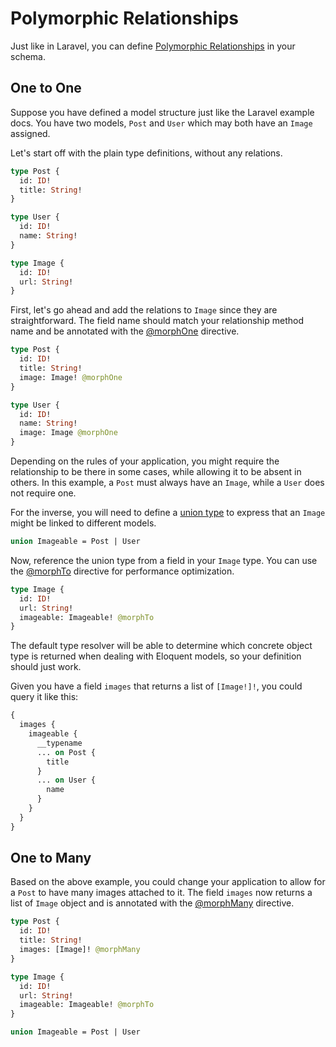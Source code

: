 # Polymorphic Relationships

Just like in Laravel, you can define [Polymorphic Relationships](https://laravel.com/docs/eloquent-relationships#polymorphic-relationships) in your schema.

## One to One

Suppose you have defined a model structure just like the Laravel example docs.
You have two models, `Post` and `User` which may both have an `Image` assigned.

Let's start off with the plain type definitions, without any relations.

```graphql
type Post {
  id: ID!
  title: String!
}

type User {
  id: ID!
  name: String!
}

type Image {
  id: ID!
  url: String!
}
```

First, let's go ahead and add the relations to `Image` since they are straightforward.
The field name should match your relationship method name and be annotated
with the [@morphOne](../api-reference/directives.md#morphone) directive.

```graphql
type Post {
  id: ID!
  title: String!
  image: Image! @morphOne
}

type User {
  id: ID!
  name: String!
  image: Image @morphOne
}
```

Depending on the rules of your application, you might require the relationship
to be there in some cases, while allowing it to be absent in others. In this
example, a `Post` must always have an `Image`, while a `User` does not require one.

For the inverse, you will need to define a [union type](../the-basics/types.md#union)
to express that an `Image` might be linked to different models.

```graphql
union Imageable = Post | User
```

Now, reference the union type from a field in your `Image` type.
You can use the [@morphTo](../api-reference/directives.md#morphto) directive
for performance optimization.

```graphql
type Image {
  id: ID!
  url: String!
  imageable: Imageable! @morphTo
}
```

The default type resolver will be able to determine which concrete object type is returned
when dealing with Eloquent models, so your definition should just work.

Given you have a field `images` that returns a list of `[Image!]!`, you could query it like this:

```graphql
{
  images {
    imageable {
      __typename
      ... on Post {
        title
      }
      ... on User {
        name
      }
    }
  }
}
```

## One to Many

Based on the above example, you could change your application to allow
for a `Post` to have many images attached to it.
The field `images` now returns a list of `Image` object and is annotated
with the [@morphMany](../api-reference/directives.md#morphmany) directive.

```graphql
type Post {
  id: ID!
  title: String!
  images: [Image]! @morphMany
}

type Image {
  id: ID!
  url: String!
  imageable: Imageable! @morphTo
}

union Imageable = Post | User
```
